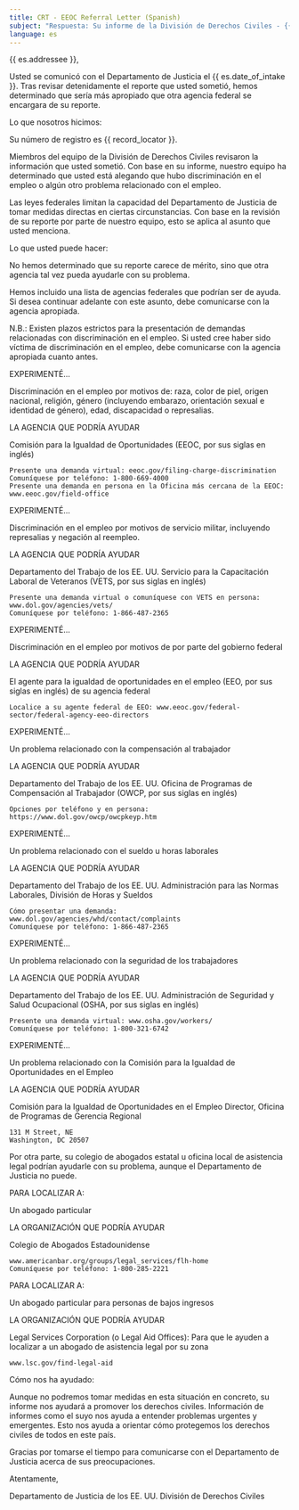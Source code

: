 ```yaml
---
title: CRT - EEOC Referral Letter (Spanish)
subject: "Respuesta: Su informe de la División de Derechos Civiles - {{ record_locator }} de la Sección {{ es.section_name }}"
language: es
---
```

{{ es.addressee }},

Usted se comunicó con el Departamento de Justicia el {{ es.date_of_intake }}. Tras revisar detenidamente el reporte que usted sometió, hemos determinado que sería más apropiado que otra agencia federal se encargara de su reporte.

Lo que nosotros hicimos:

Su número de registro es {{ record_locator }}.

Miembros del equipo de la División de Derechos Civiles revisaron la información que usted sometió. Con base en su informe, nuestro equipo ha determinado que usted está alegando que hubo discriminación en el empleo o algún otro problema relacionado con el empleo.

Las leyes federales limitan la capacidad del Departamento de Justicia de tomar medidas directas en ciertas circunstancias. Con base en la revisión de su reporte por parte de nuestro equipo, esto se aplica al asunto que usted menciona.

Lo que usted puede hacer:

No hemos determinado que su reporte carece de mérito, sino que otra agencia tal vez pueda ayudarle con su problema.

Hemos incluido una lista de agencias federales que podrían ser de ayuda. Si desea continuar adelante con este asunto, debe comunicarse con la agencia apropiada.

N.B.: Existen plazos estrictos para la presentación de demandas relacionadas con discriminación en el empleo. Si usted cree haber sido víctima de discriminación en el empleo, debe comunicarse con la agencia apropiada cuanto antes.

EXPERIMENTÉ...

Discriminación en el empleo por motivos de: raza, color de piel, origen nacional, religión, género (incluyendo embarazo, orientación sexual e identidad de género), edad, discapacidad o represalias.

LA AGENCIA QUE PODRÍA AYUDAR

Comisión para la Igualdad de Oportunidades (EEOC, por sus siglas en inglés)

    Presente una demanda virtual: eeoc.gov/filing-charge-discrimination
    Comuníquese por teléfono: 1-800-669-4000
    Presente una demanda en persona en la Oficina más cercana de la EEOC: www.eeoc.gov/field-office

EXPERIMENTÉ...

Discriminación en el empleo por motivos de servicio militar, incluyendo represalias y negación al reempleo.

LA AGENCIA QUE PODRÍA AYUDAR

Departamento del Trabajo de los EE. UU.
Servicio para la Capacitación Laboral de Veteranos (VETS, por sus siglas en inglés)

    Presente una demanda virtual o comuníquese con VETS en persona: www.dol.gov/agencies/vets/
    Comuníquese por teléfono: 1-866-487-2365

EXPERIMENTÉ...

Discriminación en el empleo por motivos de por parte del gobierno federal

LA AGENCIA QUE PODRÍA AYUDAR

El agente para la igualdad de oportunidades en el empleo (EEO, por sus siglas en inglés) de su agencia federal

    Localice a su agente federal de EEO: www.eeoc.gov/federal-sector/federal-agency-eeo-directors

EXPERIMENTÉ...

Un problema relacionado con la compensación al trabajador

LA AGENCIA QUE PODRÍA AYUDAR

Departamento del Trabajo de los EE. UU.
Oficina de Programas de Compensación al Trabajador (OWCP, por sus siglas en inglés)

    Opciones por teléfono y en persona:
    https://www.dol.gov/owcp/owcpkeyp.htm

EXPERIMENTÉ...

Un problema relacionado con el sueldo u horas laborales

LA AGENCIA QUE PODRÍA AYUDAR

Departamento del Trabajo de los EE. UU.
Administración para las Normas Laborales, División de Horas y Sueldos

    Cómo presentar una demanda: www.dol.gov/agencies/whd/contact/complaints
    Comuníquese por teléfono: 1-866-487-2365

EXPERIMENTÉ...

Un problema relacionado con la seguridad de los trabajadores

LA AGENCIA QUE PODRÍA AYUDAR

Departamento del Trabajo de los EE. UU.
Administración de Seguridad y Salud Ocupacional (OSHA, por sus siglas en inglés)

    Presente una demanda virtual: www.osha.gov/workers/
    Comuníquese por teléfono: 1-800-321-6742

EXPERIMENTÉ...

Un problema relacionado con la Comisión para la Igualdad de Oportunidades en el Empleo

LA AGENCIA QUE PODRÍA AYUDAR

Comisión para la Igualdad de Oportunidades en el Empleo
Director, Oficina de Programas de Gerencia Regional

    131 M Street, NE
    Washington, DC 20507

Por otra parte, su colegio de abogados estatal u oficina local de asistencia legal podrían ayudarle con su problema, aunque el Departamento de Justicia no puede.

PARA LOCALIZAR A:

Un abogado particular

LA ORGANIZACIÓN QUE PODRÍA AYUDAR

Colegio de Abogados Estadounidense

    www.americanbar.org/groups/legal_services/flh-home
    Comuníquese por teléfono: 1-800-285-2221

PARA LOCALIZAR A:

Un abogado particular para personas de bajos ingresos

LA ORGANIZACIÓN QUE PODRÍA AYUDAR

Legal Services Corporation (o Legal Aid Offices):
Para que le ayuden a localizar a un abogado de asistencia legal por su zona

    www.lsc.gov/find-legal-aid

Cómo nos ha ayudado:

Aunque no podremos tomar medidas en esta situación en concreto, su informe nos ayudará a promover los derechos civiles. Información de informes como el suyo nos ayuda a entender problemas urgentes y emergentes. Esto nos ayuda a orientar cómo protegemos los derechos civiles de todos en este país.

Gracias por tomarse el tiempo para comunicarse con el Departamento de Justicia acerca de sus preocupaciones.

Atentamente,

Departamento de Justicia de los EE. UU.
División de Derechos Civiles
